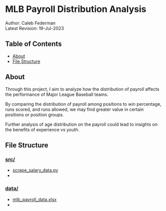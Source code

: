 # MLB Payroll Distribution Analysis

Author: Caleb Federman<br>
Latest Revision: 19-Jul-2023

## Table of Contents
- [About](#about)
- [File Structure](#file-structure)

## About

Through this project, I aim to analyze how the distribution of payroll affects the performance of Major League Baseball teams. 

By comparing the distribution of payroll among positions to win percentage, runs scored, and runs allowed, we may find greater value in certain positions or position groups. 

Further analysis of age distribution on the payroll could lead to insights on the benefits of experience vs youth.

## File Structure

### <a href="https://github.com/calebfederman/mlb_payroll_distribution_analysis/tree/main/src">src/</a>

 - <a href="https://github.com/calebfederman/mlb_payroll_distribution_analysis/blob/main/src/scrape_salary_data.py">scrape_salary_data.py</a>
 - 

### <a href="https://github.com/calebfederman/mlb_payroll_distribution_analysis/tree/main/data">data/</a>

- <a href="https://github.com/calebfederman/mlb_payroll_distribution_analysis/blob/main/data/mlb_payroll_data.xlsx">mlb_payroll_data.xlsx</a>
- 

